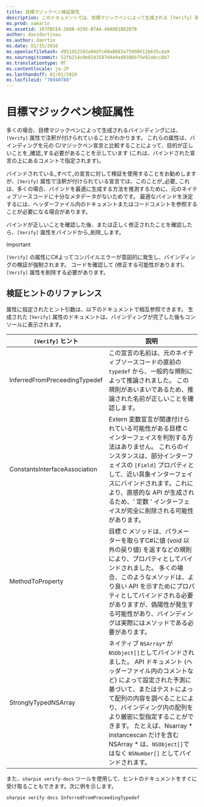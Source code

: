 ```yaml
---
title: 目標マジックペン検証属性
description: このドキュメントでは、目標マジックペンによって生成される [Verify] 属性について説明します。 [Verify] 属性は、目標マジックペンの出力を手動で確認する必要がある開発者に対して強調表示されます。
ms.prod: xamarin
ms.assetid: 107FBCEA-266B-4295-B7AA-40A881B82B7B
author: davidortinau
ms.author: daortin
ms.date: 01/15/2016
ms.openlocfilehash: d951952103a94dfc60a8083a75998611b635cda9
ms.sourcegitcommit: 52fb214c0e0243587d4e9ad9306b75e92a8cc8b7
ms.translationtype: MT
ms.contentlocale: ja-JP
ms.lasthandoff: 02/01/2020
ms.locfileid: "76940788"
---
```

# <a name="objective-sharpie-verify-attributes"></a>目標マジックペン検証属性

多くの場合、目標マジックペンによって生成されるバインディングには、`[Verify]` 属性で注釈が付けられていることがわかります。 これらの属性は、バインディングを元の C/マジックペン宣言と比較することによって、目的が正しいことを_確認_する必要があることを示しています (これは、バインドされた宣言の上にあるコメントで指定されます)。

バインドされている_すべて_の宣言に対して検証を使用することをお勧めしますが、`[Verify]` 属性で注釈が付けられている宣言では、このことが_必要_ これは、多くの場合、バインドを最適に生成する方法を推測するために、元のネイティブソースコードに十分なメタデータがないためです。 最適なバインドを決定するには、ヘッダーファイル内のドキュメントまたはコードコメントを参照することが必要になる場合があります。

バインドが正しいことを確認した後、または正しく修正されたことを確認したら、`[Verify]` 属性をバインドから_削除_します。

> [!IMPORTANT]
> `[Verify]` の属性にC#よってコンパイルエラーが意図的に発生し、バインディングの検証が強制されます。 コードを確認して (修正する可能性があります)、`[Verify]` 属性を削除する必要があります。

## <a name="verify-hints-reference"></a>検証ヒントのリファレンス

属性に指定されたヒント引数は、以下のドキュメントで相互参照できます。 生成された `[Verify]` 属性のドキュメントは、バインディングが完了した後もコンソールに表示されます。

|`[Verify]` ヒント|説明|
|---|---|
|InferredFromPreceedingTypedef|この宣言の名前は、元のネイティブソースコードの直前の `typedef` から、一般的な規則によって推論されました。 この規則があいまいであるため、推論された名前が正しいことを確認します。|
|ConstantsInterfaceAssociation|Extern 変数宣言が関連付けられている可能性がある目標 C インターフェイスを判別する方法はありません。 これらのインスタンスは、部分インターフェイスの `[Field]` プロパティとして、近い具象インターフェイスにバインドされます。これにより、直感的な API が生成されるため、' 定数 ' インターフェイスが完全に削除される可能性があります。|
|MethodToProperty|目標 C メソッドは、パラメーターを取らずC#に値 (void 以外の戻り値) を返すなどの規則により、プロパティとしてバインドされました。 多くの場合、このようなメソッドは、より良い API を示すためにプロパティとしてバインドされる必要がありますが、偽陽性が発生する可能性があり、バインディングは実際にはメソッドである必要があります。|
|StronglyTypedNSArray|ネイティブ `NSArray*` が `NSObject[]`としてバインドされました。 API ドキュメント (ヘッダーファイル内のコメントなど) によって設定された予測に基づいて、またはテストによって配列の内容を調べることにより、バインディング内の配列をより厳密に型指定することができます。 たとえば、Nsarray * instancescan だけを含む NSArray * は、`NSObject[]`ではなく `NSNumber[]` としてバインドされます。|

また、`sharpie verify-docs` ツールを使用して、ヒントのドキュメントをすぐに受け取ることもできます。次に例を示します。

```csharp
sharpie verify-docs InferredFromPreceedingTypedef
```

